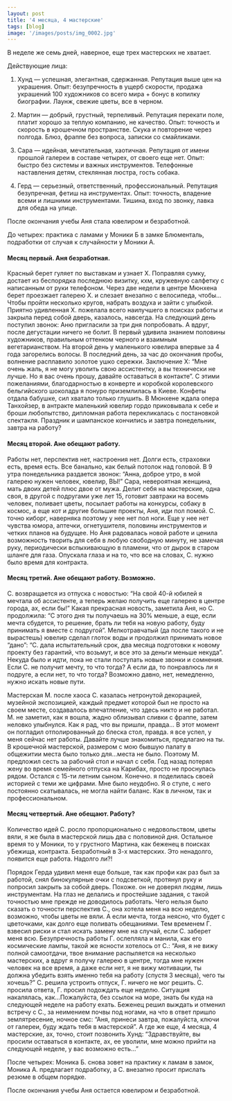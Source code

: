 ```yaml
---
layout: post
title: '4 месяца, 4 мастерские'
tags: [blog]
image: '/images/posts/img_0002.jpg'
---
```


В неделе же семь дней, наверное, еще трех мастерских не хватает.

Действующие лица:

1. Хунд — успешная, элегантная, сдержанная. Репутация выше цен на украшения. Опыт: безупречность в ущерб скорости, продажа украшений 100 художников со всего мира + бонус в копилку биографии. Лаунж, свежие цветы, все в черном.

2. Мартин — добрый, грустный, терпеливый. Репутация перекати поле, платит хорошо за теплую компанию, не качество. Опыт: точность и скорость в крошечном пространстве. Скука и повторение через полгода. Блюз, фраппе без вопроса, записки со смайликами.

3. Сара — идейная, мечтательная, хаотичная. Репутация от имени прошлой галереи в составе четырех, от своего еще нет. Опыт: быстро без системы и важных инструментов. Телефонные наставления детям, стеклянная люстра, гость собака.

4. Герд — серьезный, ответственный, профессиональный. Репутация безупречная, фетиш на инструментах. Опыт: точность, владение всеми и лишними инструментами. Тишина, вход по звонку, лавка для обеда на улице.

После окончания учебы Аня стала ювелиром и безработной.

До четырех: практика с ламами у Моники Б в замке Блюменталь, подработки от случая к случайности у Моники А.

#### Месяц первый. Аня безработная.

Красный берет гуляет по выставкам и узнает Х. Поправляя сумку, достает из беспорядка последнюю визитку, кхм, кружевную салфетку с написанным от руки телефоном. Через две недели в центре Мюнхена берет проезжает галерею Х. и слезает внезапно с велосипеда, чтобы… Чтобы пройти несколько кругов, набрать воздуха и зайти с улыбкой. Приятно удивленная Х. пожелала всего наилучшего в поисках работы и закрыла перед собой дверь, казалось, навсегда. На следующий день поступил звонок: Аню пригласили за три дня попробовать. А вдруг, после дегустации ничего не болит. В первый удивила знанием половины художников, правильным оттенком черного и взаимным вегетарианством. На второй день у маленького ювелира впервые за 4 года загорелись волосы. В последний день, за час до окончания пробы, волнение расплавило золотое ушко сережки. Заключение Х: “Мне очень жаль, я не могу уволить свою ассистентку, а вы технически не лучше. Но я вас очень прошу, давайте оставаться в контакте”. С этими пожеланиями, благодарностью в конверте и коробкой королевского бельгийского шоколада я понуро приземлилась в Киеве. Конфеты отдала бабушке, сил хватало только глушить. В Мюнхене ждала опера Танхойзер, в антракте маленький ювелир гордо приковывала к себе и броши любопытство, дипломная работа перекликалась с постановкой спектакля. Праздник и шампанское кончились и завтра понедельник, завтра на работу?

#### Месяц второй. Ане обещают работу.

Работы нет, перспектив нет, настроения нет. Долги есть, страховки есть, время есть. Все банально, как белый потолок над головой. В 9 утра понедельника раздается звонок: “Анна, доброе утро, в мой галерею нужен человек, ювелир, ВЫ!” Сара, невероятная женщина, мать двоих детей плюс двое от мужа. Делит себя на мастерские, одна своя, в другой с подругами уже лет 15, готовит завтраки на восемь человек, поливает цветы, посылает работы на конкурсы, собаку в космос, а еще кот и другие большие проекты, Аня, иди пол помой. С. точно киборг, наверняка поэтому у нее нет пол ноги. Eще у нее нет чувства юмора, аптечки, огнетушителя, половины инструментов и четких планов на будущее. Но Аня радовалась новой работе и ценила возможность творить для себя в любую свободную минуту, не замечая руку, периодически вспыхивающую в пламени, что от дырок в старом шланге для газа. Опускала глаза и на то, что все на словах, С. нужно было время для контракта.

#### Месяц третий. Ане обещают работу. Возможно.

С. возвращается из отпуска с новостью: “На свой 40-й юбилей я мечтала об ассистенте, а теперь желаю получить еще галерею в центре города, ах, если бы!” Какая прекрасная новость, заметила Аня, но С. продолжила: “С этого дня ты получаешь на 30% меньше, а еще, если мечта сбудется, то решение, брать ли тебя на новую работу, буду принимать я вместе с подругой”. Мелкотравчатый (да после такого и не вырастешь) ювелир сделал глоток воды и продолжил принимать новое “дано”: “С. дала испытательный срок, два месяца подготовки к новому проекту без гарантий, что возьмут, и все это за деньги меньше некуда”. Некуда было и идти, пока не стали поступать новые звонки и сомнения. Если С. не получит мечту, то что тогда? А если да, то понравлюсь ли я подруге, а если нет, то что тогда? Возможно давно, нет, немедленно, нужно искать новые пути.

Мастерская М. после хаоса С. казалась нетронутой декорацией, музейной экспозицией, каждый предмет которой был не просто на своем месте, создавалось впечатление, что здесь никто и не работал. М. не заметил, как я вошла, жадно облизывал сливки с фраппе, затем неловко улыбнулся. Как я рад, что вы пришли, правда… В этот момент он погладил отполированный до блеска стол, правда. я все успел, у меня сейчас нет работы. Давайте лучше знакомиться, предлагаю на ты. В крошечной мастерской, размером с мою бывшую палату в общежитии места было только для…места не было. Поэтому M. предложил сесть за рабочий стол и начал с себя. Год назад потерял жену во время семейного отпуска на Карибах, просто не проснулась рядом. Остался с 15-ти летним сыном. Конечно. я поделилась своей историей с теми же цифрами. Мне было неудобно. Я о стуле, с него постоянно скатывалась, не могла найти баланс. Как в личном, так и профессиональном.

#### Месяц четвертый. Ане обещают. Работу?

Количество идей С. росло пропорционально с недовольством, цветы вяли, я же была в мастерской лишь два с половиной дня. Остальное время то у Моники, то у грустного Мартина, как беженец в поисках убежища, контракта. Безработный в 3-х мастерских. Это ненадолго, появится еще работа. Надолго ли?!

Порядок Герда удивил меня еще больше, так как профи как раз был за работой, снял бинокулярные очки с подсветкой, протянул руку и попросил закрыть за собой дверь. Похоже. он не доверял людям, лишь инструментам. На глаз не делались и простейшие задания, с такой точностью мне прежде не доводилось работать. Чего нельзя было сказать о точности перспектив С., она хотела меня на всю неделю, возможно, чтобы цветы не вяли. А если мечта, тогда неясно, что будет с цветочками, как долго еще поливать обещаниями. Тем временем Г. взвесил риски и стал искать замену мне на случай, если С. заберет меня всю. Безупречность работы Г. ослепляла и манила, как его космические лампы, такой же ясности хотелось от С.: “Аня, я не вижу полной самоотдачи, твое внимание распыляется на несколько мастерских, а вдруг я получу галерею в центре, тогда мне нужен человек на все время, а даже если нет, я не вижу мотивации, ты должна убедить взять именно тебя на работу (спустя 3 месяца), чего ты хочешь?” С. решила устроить отпуск, Г. ничего не мог решить. С. просила ответа, Г. просил подождать еще неделю. Ситуация накалялась, как…Пожалуйста, без ссылок на море, знать бы куда на следующей неделе на работу ехать. Беженец решил выждать и отменил встречу с С., за неимением почвы под ногами, на что в ответ пришло землятресение, ночное смс: “Аня, принеси завтра, пожалуйста, ключи от галереи, буду ждать тебя в мастерской”. А где же еще, 4 месяца, 4 мастерские, ах, точно, стоит позвонить Хунд: “Здравствуйте, вы просили оставаться в контакте, ах, ее уволили, мне можно прийти на следующей неделе, у вас возможно есть…”

После четырех: Моника Б. снова зовет на практику к ламам в замок, Моника А. предлагает подработку, а С. внезапно просит прислать резюме в общем порядке.

После окончания учебы Аня остается ювелиром и безработной.
